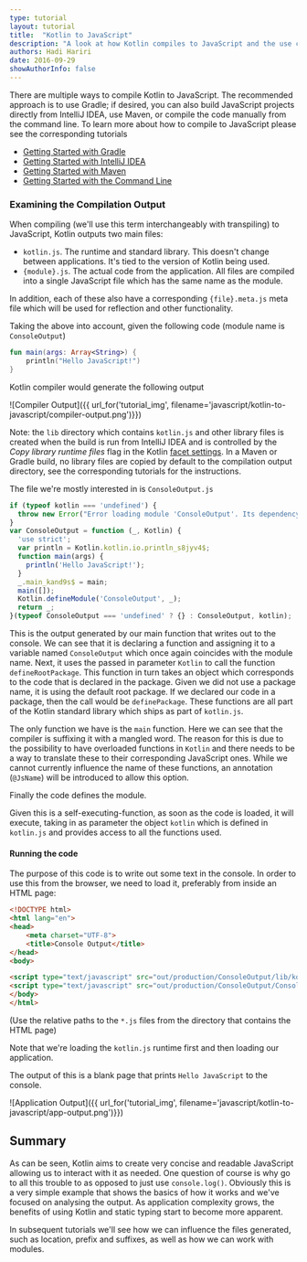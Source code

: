 ```yaml
---
type: tutorial
layout: tutorial
title:  "Kotlin to JavaScript"
description: "A look at how Kotlin compiles to JavaScript and the use cases for that."
authors: Hadi Hariri 
date: 2016-09-29
showAuthorInfo: false
---
```


There are multiple ways to compile Kotlin to JavaScript.
The recommended approach is to use Gradle; if desired, you can also build JavaScript projects directly from
IntelliJ IDEA, use Maven, or compile the code manually from the command line.
To learn more about how to compile to JavaScript please see the corresponding tutorials
 
* [Getting Started with Gradle](../getting-started-gradle/getting-started-with-gradle.html)
* [Getting Started with IntelliJ IDEA](../getting-started-idea/getting-started-with-intellij-idea.html)
* [Getting Started with Maven](../getting-started-maven/getting-started-with-maven.html)
* [Getting Started with the Command Line](../getting-started-command-line/command-line-library-js.html)


### Examining the Compilation Output

When compiling (we'll use this term interchangeably with transpiling) to JavaScript, Kotlin outputs two main files:

* `kotlin.js`. The runtime and standard library. This doesn't change between applications. It's tied to the version of Kotlin being used.
* `{module}.js`. The actual code from the application. All files are compiled into a single JavaScript file which has the same name as the module.

In addition, each of these also have a corresponding `{file}.meta.js` meta file which will be used for reflection and other functionality. 

Taking the above into account, given the following code (module name is `ConsoleOutput`)


```kotlin
fun main(args: Array<String>) {
    println("Hello JavaScript!")
}
```

Kotlin compiler would generate the following output


   ![Compiler Output]({{ url_for('tutorial_img', filename='javascript/kotlin-to-javascript/compiler-output.png')}})
   
Note: the `lib` directory which contains `kotlin.js` and other library files is created when the build is run from IntelliJ IDEA and is controlled by the *Copy library runtime files* flag in the Kotlin [facet settings](https://www.jetbrains.com/help/idea/facets.html). In a Maven or Gradle build, no library files are copied by default to the compilation output directory, see the corresponding tutorials for the instructions.

The file we're mostly interested in is `ConsoleOutput.js`


```javascript
if (typeof kotlin === 'undefined') {
  throw new Error("Error loading module 'ConsoleOutput'. Its dependency 'kotlin' was not found. /* ... */");
}
var ConsoleOutput = function (_, Kotlin) {
  'use strict';
  var println = Kotlin.kotlin.io.println_s8jyv4$;
  function main(args) {
    println('Hello JavaScript!');
  }
  _.main_kand9s$ = main;
  main([]);
  Kotlin.defineModule('ConsoleOutput', _);
  return _;
}(typeof ConsoleOutput === 'undefined' ? {} : ConsoleOutput, kotlin);
```

This is the output generated by our main function that writes out to the console. We can see that it is declaring a function and assigning it to a variable named `ConsoleOutput` which once again coincides with the module name. 
Next, it uses the passed in parameter `Kotlin` to call the function `defineRootPackage`. This function in turn takes an object which corresponds to the code that is declared in the package. Given we did not
use a package name, it is using the default root package. If we declared our code in a package, then the call would be `definePackage`. These functions are all part of the Kotlin standard library which ships as part of `kotlin.js`.
 
The only function we have is the `main` function. Here we can see that the compiler is suffixing it with a mangled word. The reason for this is due to the possibility to have overloaded functions in `Kotlin` and there needs to be a way to
translate these to their corresponding JavaScript ones. While we cannot currently influence the name of these functions, an annotation (`@JsName`) will be introduced to allow this option. 

Finally the code defines the module. 

Given this is a self-executing-function, as soon as the code is loaded, it will execute, taking in as parameter the object `kotlin` which is defined in `kotlin.js` and provides access to all the functions used.

#### Running the code

The purpose of this code is to write out some text in the console. In order to use this from the browser, we need to load it, preferably from inside an HTML page:


```html
<!DOCTYPE html>
<html lang="en">
<head>
    <meta charset="UTF-8">
    <title>Console Output</title>
</head>
<body>

<script type="text/javascript" src="out/production/ConsoleOutput/lib/kotlin.js"></script>
<script type="text/javascript" src="out/production/ConsoleOutput/ConsoleOutput.js"></script>
</body>
</html>
```
(Use the relative paths to the `*.js` files from the directory that contains the HTML page)

Note that we're loading the `kotlin.js` runtime first and then loading our application.

The output of this is a blank page that prints `Hello JavaScript` to the console.

   ![Application Output]({{ url_for('tutorial_img', filename='javascript/kotlin-to-javascript/app-output.png')}})



## Summary

As can be seen, Kotlin aims to create very concise and readable JavaScript allowing us to interact with it as needed. One question of course is why go to 
all this trouble to as opposed to just use `console.log()`. Obviously this is a very simple example that shows the basics of how it works and we've focused on analysing the output. As application complexity grows, the benefits 
of using Kotlin and static typing start to become more apparent.

In subsequent tutorials we'll see how we can influence the files generated, such as location, prefix and suffixes, as well as how we can work with modules.
